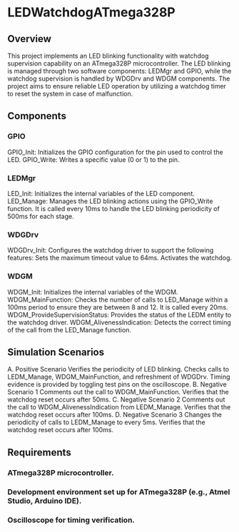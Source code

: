 # LEDWatchdogATmega328P
## Overview
This project implements an LED blinking functionality with watchdog supervision capability on an ATmega328P microcontroller. The LED blinking is managed through two software components: LEDMgr and GPIO, while the watchdog supervision is handled by WDGDrv and WDGM components. The project aims to ensure reliable LED operation by utilizing a watchdog timer to reset the system in case of malfunction.

## Components
### GPIO
GPIO_Init: Initializes the GPIO configuration for the pin used to control the LED.
GPIO_Write: Writes a specific value (0 or 1) to the pin.
### LEDMgr
LED_Init: Initializes the internal variables of the LED component.
LED_Manage: Manages the LED blinking actions using the GPIO_Write function. It is called every 10ms to handle the LED blinking periodicity of 500ms for each stage.
### WDGDrv
WDGDrv_Init: Configures the watchdog driver to support the following features:
Sets the maximum timeout value to 64ms.
Activates the watchdog.
### WDGM
WDGM_Init: Initializes the internal variables of the WDGM.
WDGM_MainFunction: Checks the number of calls to LED_Manage within a 100ms period to ensure they are between 8 and 12. It is called every 20ms.
WDGM_ProvideSupervisionStatus: Provides the status of the LEDM entity to the watchdog driver.
WDGM_AlivenessIndication: Detects the correct timing of the call from the LED_Manage function.

## Simulation Scenarios
A. Positive Scenario
Verifies the periodicity of LED blinking.
Checks calls to LEDM_Manage, WDGM_MainFunction, and refreshment of WDGDrv.
Timing evidence is provided by toggling test pins on the oscilloscope.
B. Negative Scenario 1
Comments out the call to WDGM_MainFunction.
Verifies that the watchdog reset occurs after 50ms.
C. Negative Scenario 2
Comments out the call to WDGM_AlivenessIndication from LEDM_Manage.
Verifies that the watchdog reset occurs after 100ms.
D. Negative Scenario 3
Changes the periodicity of calls to LEDM_Manage to every 5ms.
Verifies that the watchdog reset occurs after 100ms.

## Requirements
### ATmega328P microcontroller.
### Development environment set up for ATmega328P (e.g., Atmel Studio, Arduino IDE).
### Oscilloscope for timing verification.
